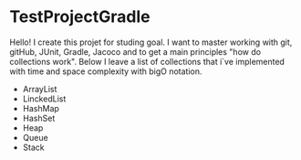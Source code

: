 # TestProjectGradle
Hello! 
I create this projet for studing goal. I want to master working with git, gitHub, JUnit, Gradle, Jacoco and to get a main principles "how do collections work".
Below I leave a list of collections that i`ve implemented with time and space complexity with bigO notation.
- ArrayList
- LinckedList
- HashMap
- HashSet
- Heap
- Queue
- Stack

